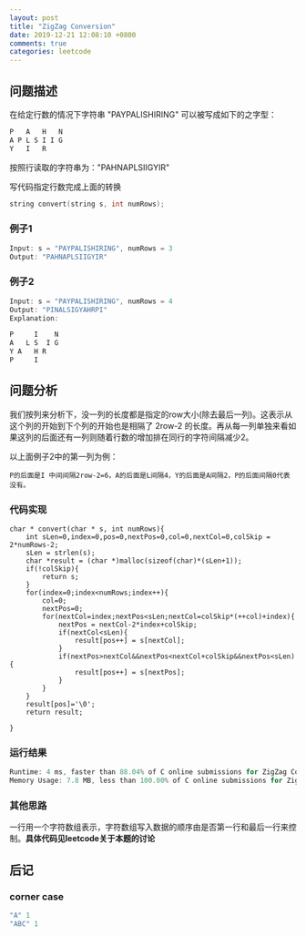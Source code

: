 ```yaml
---
layout: post
title: "ZigZag Conversion"
date: 2019-12-21 12:08:10 +0800
comments: true
categories: leetcode
---
```


## 问题描述

在给定行数的情况下字符串 "PAYPALISHIRING" 可以被写成如下的之字型：

```c
P   A   H   N
A P L S I I G
Y   I   R
```

按照行读取的字符串为："PAHNAPLSIIGYIR"

写代码指定行数完成上面的转换

```c
string convert(string s, int numRows);
```

### 例子1

```c
Input: s = "PAYPALISHIRING", numRows = 3
Output: "PAHNAPLSIIGYIR"
```

### 例子2

```c
Input: s = "PAYPALISHIRING", numRows = 4
Output: "PINALSIGYAHRPI"
Explanation:

P     I    N
A   L S  I G
Y A   H R
P     I
```

## 问题分析

我们按列来分析下，没一列的长度都是指定的row大小(除去最后一列)。这表示从这个列的开始到下个列的开始也是相隔了 2row-2 的长度。再从每一列单独来看如果这列的后面还有一列则随着行数的增加排在同行的字符间隔减少2。

以上面例子2中的第一列为例：

```
P的后面是I 中间间隔2row-2=6，A的后面是L间隔4，Y的后面是A间隔2，P的后面间隔0代表没有。
```

### 代码实现

```
char * convert(char * s, int numRows){
    int sLen=0,index=0,pos=0,nextPos=0,col=0,nextCol=0,colSkip = 2*numRows-2;
    sLen = strlen(s);
    char *result = (char *)malloc(sizeof(char)*(sLen+1));
    if(!colSkip){
        return s;
    }
    for(index=0;index<numRows;index++){
        col=0;
        nextPos=0;
        for(nextCol=index;nextPos<sLen;nextCol=colSkip*(++col)+index){
            nextPos = nextCol-2*index+colSkip;
            if(nextCol<sLen){
                result[pos++] = s[nextCol];
            }
            if(nextPos>nextCol&&nextPos<nextCol+colSkip&&nextPos<sLen){
                result[pos++] = s[nextPos];
            }
        }
    }
    result[pos]='\0';
    return result;

}
```

### 运行结果

```c
Runtime: 4 ms, faster than 88.04% of C online submissions for ZigZag Conversion.
Memory Usage: 7.8 MB, less than 100.00% of C online submissions for ZigZag Conversion.
```

### 其他思路

一行用一个字符数组表示，字符数组写入数据的顺序由是否第一行和最后一行来控制。**具体代码见leetcode关于本题的讨论**

## 后记

### corner case

```c
"A" 1
"ABC" 1
```